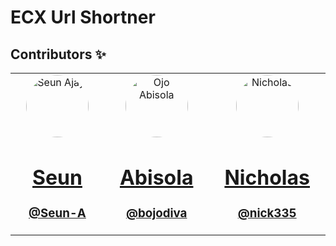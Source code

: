 # ECX Url Shortner


## Contributors ✨

<table>
  <tbody>
    <tr>
      <td align="center" valign="top" width="13%">
        <a href="https://github.com/Seun-A">
          <img src="https://avatars.githubusercontent.com/u/73300414?v=4" width="100px;" alt="Seun Ajayi" style="border-radius: 50%" />
          <br />
          <h1>Seun</h1>
          <h3>@Seun-A</h3>
        </a>
      </td>
      <td align="center" valign="top" width="13%">
        <a href="https://github.com/bojodiva">
          <img src="https://avatars.githubusercontent.com/u/104736729?v=4" width="100px;" alt="Ojo Abisola" style="border-radius: 50%" />
          <br />
          <h1>Abisola</h1>
          <h3>@bojodiva</h3>
        </a>
      </td>
      <td align="center" valign="top" width="13%">
        <a href="https://github.com/nick335">
          <img src="https://avatars.githubusercontent.com/u/102188095?v=4" width="100px;" alt="Nicholas" style="border-radius: 50%" />
          <br />
          <h1>Nicholas</h1>
          <h3>@nick335</h3>
        </a>
      </td>
    </tr>
  </tbody>
</table>